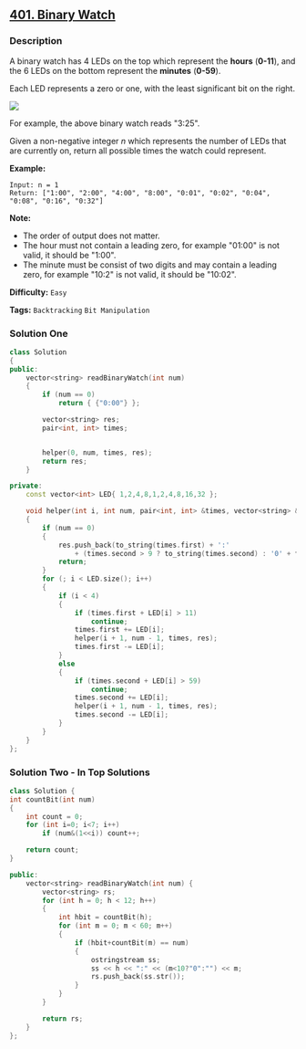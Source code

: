 ## [401. Binary Watch](https://leetcode.com/problems/binary-watch/description/)

### Description

A binary watch has 4 LEDs on the top which represent the **hours** (**0-11**), and the 6 LEDs on the bottom represent the **minutes** (**0-59**).

Each LED represents a zero or one, with the least significant bit on the right.

![](https://upload.wikimedia.org/wikipedia/commons/8/8b/Binary_clock_samui_moon.jpg)

For example, the above binary watch reads "3:25".

Given a non-negative integer _n_ which represents the number of LEDs that are currently on, return all possible times the watch could represent.

**Example:**

```
Input: n = 1
Return: ["1:00", "2:00", "4:00", "8:00", "0:01", "0:02", "0:04", "0:08", "0:16", "0:32"]
```

**Note:**

- The order of output does not matter.
- The hour must not contain a leading zero, for example "01:00" is not valid, it should be "1:00".
- The minute must be consist of two digits and may contain a leading zero, for example "10:2" is not valid, it should be "10:02".

**Difficulty:** `Easy`

**Tags:** `Backtracking` `Bit Manipulation`

### Solution One

```c++
class Solution
{
public:
    vector<string> readBinaryWatch(int num)
    {
        if (num == 0)
            return { {"0:00"} };

        vector<string> res;
        pair<int, int> times;


        helper(0, num, times, res);
        return res;
    }

private:
    const vector<int> LED{ 1,2,4,8,1,2,4,8,16,32 };

    void helper(int i, int num, pair<int, int> &times, vector<string> &res)
    {
        if (num == 0)
        {
            res.push_back(to_string(times.first) + ':'
                + (times.second > 9 ? to_string(times.second) : '0' + to_string(times.second)));
            return;
        }
        for (; i < LED.size(); i++)
        {
            if (i < 4)
            {
                if (times.first + LED[i] > 11)
                    continue;
                times.first += LED[i];
                helper(i + 1, num - 1, times, res);
                times.first -= LED[i];
            }
            else
            {
                if (times.second + LED[i] > 59)
                    continue;
                times.second += LED[i];
                helper(i + 1, num - 1, times, res);
                times.second -= LED[i];
            }
        }
    }
};
```

### Solution Two - In Top Solutions

```c++
class Solution {
int countBit(int num)
{
    int count = 0;
    for (int i=0; i<7; i++)
        if (num&(1<<i)) count++;

    return count;
}

public:
    vector<string> readBinaryWatch(int num) {
        vector<string> rs;
        for (int h = 0; h < 12; h++)
        {
            int hbit = countBit(h);
            for (int m = 0; m < 60; m++)
            {
                if (hbit+countBit(m) == num)
                {
                    ostringstream ss;
                    ss << h << ":" << (m<10?"0":"") << m;
                    rs.push_back(ss.str());
                }
            }
        }

        return rs;
    }
};
```
